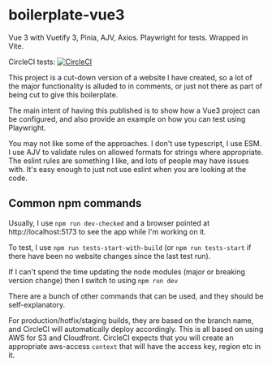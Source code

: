 # boilerplate-vue3
Vue 3 with Vuetify 3, Pinia, AJV, Axios. Playwright for tests. Wrapped in Vite.

CircleCI tests: [![CircleCI](https://dl.circleci.com/status-badge/img/gh/keba/boilerplate-vue3/tree/development.svg?style=svg)](https://dl.circleci.com/status-badge/redirect/gh/keba/boilerplate-vue3/tree/development)

This project is a cut-down version of a website I have created, so a lot of the major functionality is alluded to in comments, or just not there as
part of being cut to give this boilerplate.

The main intent of having this published is to show how a Vue3 project can be configured, and also provide an example on how you can test using 
Playwright.

You may not like some of the approaches. I don't use typescript, I use ESM. I use AJV to validate rules on allowed formats for strings where 
appropriate. The eslint rules are something I like, and lots of people may have issues with. It's easy enough to just not use eslint when you are
looking at the code.

## Common npm commands
Usually, I use `npm run dev-checked` and a browser pointed at http://localhost:5173 to see the app while I'm working on it.

To test, I use `npm run tests-start-with-build` (or `npm run tests-start` if there have been no website changes since the last test run).

If I can't spend the time updating the node modules (major or breaking version change) then I switch to using `npm run dev`

There are a bunch of other commands that can be used, and they should be self-explanatory.

For production/hotfix/staging builds, they are based on the branch name, and CircleCI will automatically deploy accordingly. This is all based on 
using AWS for S3 and Cloudfront. CircleCI expects that you will create an appropriate aws-access `context` that will have the access key, region etc
in it.